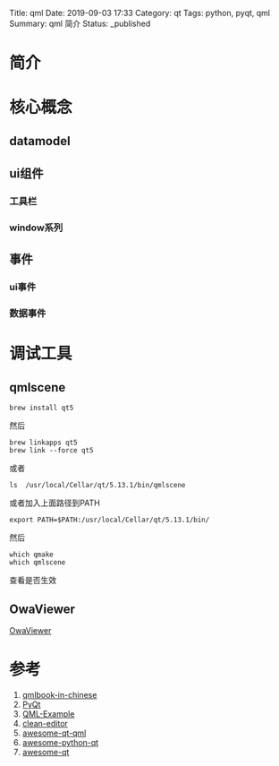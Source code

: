 Title: qml
Date: 2019-09-03 17:33
Category: qt
Tags: python, pyqt, qml
Summary: qml 简介
Status: _published

# 简介

# 核心概念

## datamodel

## ui组件

### 工具栏

### window系列



## 事件

### ui事件

### 数据事件


# 调试工具

## qmlscene

```
brew install qt5
```

然后

```
brew linkapps qt5
brew link --force qt5
```

或者

```
ls  /usr/local/Cellar/qt/5.13.1/bin/qmlscene 
```
或者加入上面路径到PATH

```
export PATH=$PATH:/usr/local/Cellar/qt/5.13.1/bin/
```

然后
```
which qmake
which qmlscene
```

查看是否生效
    
## OwaViewer

[OwaViewer](https://github.com/HanGee/OwaViewer)


# 参考

1. [qmlbook-in-chinese](https://cwc1987.gitbooks.io/qmlbook-in-chinese/content/)
2. [PyQt](https://github.com/PyQt5/PyQt/tree/master/QPushButton)
3. [QML-Example](https://github.com/cfsghost/QML-Example)
4. [clean-editor](https://github.com/Fagrell/clean-editor)
5. [awesome-qt-qml](https://github.com/mikalv/awesome-qt-qml)
6. [awesome-python-qt](https://github.com/JulienGrv/awesome-python-qt)
7. [awesome-qt](https://github.com/skhaz/awesome-qt)

